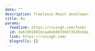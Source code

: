 ```yaml
---
date: ""
description: freelance React developer.
title: Ru
params:
  feedlink: https://rusingh.com/feed/
  id: 6a61901802dcaa6eb0b356073539c6da
  link: https://rusingh.com/
  blogrolls: []
---
```

